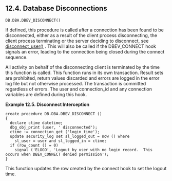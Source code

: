 <div id="fn_disconnect" class="section">

<div class="titlepage">

<div>

<div>

## 12.4. Database Disconnections

</div>

</div>

</div>

`DB.DBA.DBEV_DISCONNECT()`

If defined, this procedure is called after a connection has been found
to be disconnected, either as a result of the client process
disconnecting, the client process terminating or the server deciding to
disconnect, see <a href="fn_disconnect_user.html" class="link"
title="disconnect_user">disconnect_user()</a> . This will also be called
if the DBEV_CONNECT hook signals an error, leading to the connection
being closed during the connect sequence.

All activity on behalf of the disconnecting client is terminated by the
time this function is called. This function runs in its own transaction.
Result sets are prohibited, return values discarded and errors are
logged in the error log file but not otherwise processed. The
transaction is committed regardless of errors. The user and
connection_id and any connection variables are defined during this hook.

<div id="id36510" class="example">

**Example 12.5. Disconnect Interception**

<div class="example-contents">

``` programlisting
create procedure DB.DBA.DBEV_DISCONNECT ()
{
  declare ctime datetime;
  dbg_obj_print (user, ' disconnected');
  ctime := connection_get ('login_time');
  update security_log set sl_logged_out = now () where
    sl_user = user and sl_logged_in = ctime;
  if (row_count () = 0)
    signal ('ELOGO', 'Logout by user with no login record.  This occurs when DBEV_CONNECT denied permission');
}
```

This function updates the row created by the connect hook to set the
logout time.

</div>

</div>

  

</div>
